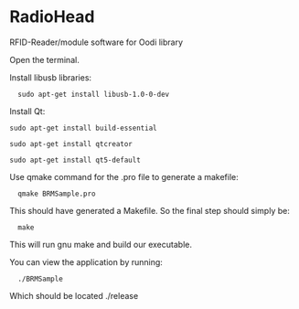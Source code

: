 # RadioHead
RFID-Reader/module software for Oodi library

Open the terminal.

Install libusb libraries:

```  Code:
  sudo apt-get install libusb-1.0-0-dev
```

Install Qt:

```  Code:
sudo apt-get install build-essential

sudo apt-get install qtcreator

sudo apt-get install qt5-default
```

Use qmake command for the .pro file to generate a makefile:

```  Code:
  qmake BRMSample.pro
```

This should have generated a Makefile.
So the final step should simply be:
  
```Code:
  make
```
This will run gnu make and build our executable.

You can view the application by running:

```  Code:
  ./BRMSample
```
Which should be located ./release




